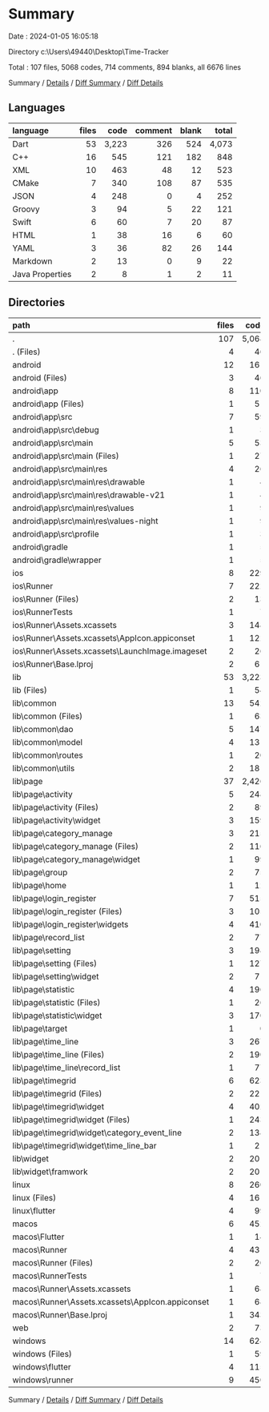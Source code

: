 # Summary

Date : 2024-01-05 16:05:18

Directory c:\\Users\\49440\\Desktop\\Time-Tracker

Total : 107 files,  5068 codes, 714 comments, 894 blanks, all 6676 lines

Summary / [Details](details.md) / [Diff Summary](diff.md) / [Diff Details](diff-details.md)

## Languages
| language | files | code | comment | blank | total |
| :--- | ---: | ---: | ---: | ---: | ---: |
| Dart | 53 | 3,223 | 326 | 524 | 4,073 |
| C++ | 16 | 545 | 121 | 182 | 848 |
| XML | 10 | 463 | 48 | 12 | 523 |
| CMake | 7 | 340 | 108 | 87 | 535 |
| JSON | 4 | 248 | 0 | 4 | 252 |
| Groovy | 3 | 94 | 5 | 22 | 121 |
| Swift | 6 | 60 | 7 | 20 | 87 |
| HTML | 1 | 38 | 16 | 6 | 60 |
| YAML | 3 | 36 | 82 | 26 | 144 |
| Markdown | 2 | 13 | 0 | 9 | 22 |
| Java Properties | 2 | 8 | 1 | 2 | 11 |

## Directories
| path | files | code | comment | blank | total |
| :--- | ---: | ---: | ---: | ---: | ---: |
| . | 107 | 5,068 | 714 | 894 | 6,676 |
| . (Files) | 4 | 46 | 82 | 33 | 161 |
| android | 12 | 161 | 52 | 33 | 246 |
| android (Files) | 3 | 46 | 0 | 11 | 57 |
| android\\app | 8 | 110 | 51 | 21 | 182 |
| android\\app (Files) | 1 | 51 | 5 | 12 | 68 |
| android\\app\\src | 7 | 59 | 46 | 9 | 114 |
| android\\app\\src\\debug | 1 | 3 | 4 | 1 | 8 |
| android\\app\\src\\main | 5 | 53 | 38 | 7 | 98 |
| android\\app\\src\\main (Files) | 1 | 27 | 6 | 1 | 34 |
| android\\app\\src\\main\\res | 4 | 26 | 32 | 6 | 64 |
| android\\app\\src\\main\\res\\drawable | 1 | 4 | 7 | 2 | 13 |
| android\\app\\src\\main\\res\\drawable-v21 | 1 | 4 | 7 | 2 | 13 |
| android\\app\\src\\main\\res\\values | 1 | 9 | 9 | 1 | 19 |
| android\\app\\src\\main\\res\\values-night | 1 | 9 | 9 | 1 | 19 |
| android\\app\\src\\profile | 1 | 3 | 4 | 1 | 8 |
| android\\gradle | 1 | 5 | 1 | 1 | 7 |
| android\\gradle\\wrapper | 1 | 5 | 1 | 1 | 7 |
| ios | 8 | 229 | 4 | 13 | 246 |
| ios\\Runner | 7 | 222 | 2 | 9 | 233 |
| ios\\Runner (Files) | 2 | 13 | 0 | 3 | 16 |
| ios\\RunnerTests | 1 | 7 | 2 | 4 | 13 |
| ios\\Runner\\Assets.xcassets | 3 | 148 | 0 | 4 | 152 |
| ios\\Runner\\Assets.xcassets\\AppIcon.appiconset | 1 | 122 | 0 | 1 | 123 |
| ios\\Runner\\Assets.xcassets\\LaunchImage.imageset | 2 | 26 | 0 | 3 | 29 |
| ios\\Runner\\Base.lproj | 2 | 61 | 2 | 2 | 65 |
| lib | 53 | 3,223 | 326 | 524 | 4,073 |
| lib (Files) | 1 | 54 | 5 | 11 | 70 |
| lib\\common | 13 | 542 | 40 | 103 | 685 |
| lib\\common (Files) | 1 | 63 | 12 | 22 | 97 |
| lib\\common\\dao | 5 | 147 | 12 | 41 | 200 |
| lib\\common\\model | 4 | 131 | 3 | 25 | 159 |
| lib\\common\\routes | 1 | 20 | 0 | 3 | 23 |
| lib\\common\\utils | 2 | 181 | 13 | 12 | 206 |
| lib\\page | 37 | 2,426 | 261 | 379 | 3,066 |
| lib\\page\\activity | 5 | 248 | 26 | 48 | 322 |
| lib\\page\\activity (Files) | 2 | 89 | 19 | 28 | 136 |
| lib\\page\\activity\\widget | 3 | 159 | 7 | 20 | 186 |
| lib\\page\\category_manage | 3 | 215 | 12 | 29 | 256 |
| lib\\page\\category_manage (Files) | 2 | 116 | 4 | 11 | 131 |
| lib\\page\\category_manage\\widget | 1 | 99 | 8 | 18 | 125 |
| lib\\page\\group | 2 | 75 | 4 | 6 | 85 |
| lib\\page\\home | 1 | 12 | 2 | 5 | 19 |
| lib\\page\\login_register | 7 | 515 | 37 | 51 | 603 |
| lib\\page\\login_register (Files) | 3 | 105 | 27 | 28 | 160 |
| lib\\page\\login_register\\widgets | 4 | 410 | 10 | 23 | 443 |
| lib\\page\\record_list | 2 | 77 | 5 | 11 | 93 |
| lib\\page\\setting | 3 | 198 | 56 | 30 | 284 |
| lib\\page\\setting (Files) | 1 | 127 | 54 | 17 | 198 |
| lib\\page\\setting\\widget | 2 | 71 | 2 | 13 | 86 |
| lib\\page\\statistic | 4 | 196 | 8 | 21 | 225 |
| lib\\page\\statistic (Files) | 1 | 26 | 0 | 3 | 29 |
| lib\\page\\statistic\\widget | 3 | 170 | 8 | 18 | 196 |
| lib\\page\\target | 1 | 0 | 0 | 1 | 1 |
| lib\\page\\time_line | 3 | 267 | 25 | 36 | 328 |
| lib\\page\\time_line (Files) | 2 | 190 | 20 | 26 | 236 |
| lib\\page\\time_line\\record_list | 1 | 77 | 5 | 10 | 92 |
| lib\\page\\timegrid | 6 | 623 | 86 | 141 | 850 |
| lib\\page\\timegrid (Files) | 2 | 221 | 54 | 63 | 338 |
| lib\\page\\timegrid\\widget | 4 | 402 | 32 | 78 | 512 |
| lib\\page\\timegrid\\widget (Files) | 1 | 243 | 21 | 49 | 313 |
| lib\\page\\timegrid\\widget\\category_event_line | 2 | 138 | 9 | 24 | 171 |
| lib\\page\\timegrid\\widget\\time_line_bar | 1 | 21 | 2 | 5 | 28 |
| lib\\widget | 2 | 201 | 20 | 31 | 252 |
| lib\\widget\\framwork | 2 | 201 | 20 | 31 | 252 |
| linux | 8 | 260 | 81 | 81 | 422 |
| linux (Files) | 4 | 161 | 56 | 54 | 271 |
| linux\\flutter | 4 | 99 | 25 | 27 | 151 |
| macos | 6 | 452 | 5 | 16 | 473 |
| macos\\Flutter | 1 | 14 | 3 | 4 | 21 |
| macos\\Runner | 4 | 431 | 0 | 8 | 439 |
| macos\\Runner (Files) | 2 | 20 | 0 | 6 | 26 |
| macos\\RunnerTests | 1 | 7 | 2 | 4 | 13 |
| macos\\Runner\\Assets.xcassets | 1 | 68 | 0 | 1 | 69 |
| macos\\Runner\\Assets.xcassets\\AppIcon.appiconset | 1 | 68 | 0 | 1 | 69 |
| macos\\Runner\\Base.lproj | 1 | 343 | 0 | 1 | 344 |
| web | 2 | 73 | 16 | 7 | 96 |
| windows | 14 | 624 | 148 | 187 | 959 |
| windows (Files) | 1 | 59 | 25 | 19 | 103 |
| windows\\flutter | 4 | 115 | 26 | 29 | 170 |
| windows\\runner | 9 | 450 | 97 | 139 | 686 |

Summary / [Details](details.md) / [Diff Summary](diff.md) / [Diff Details](diff-details.md)